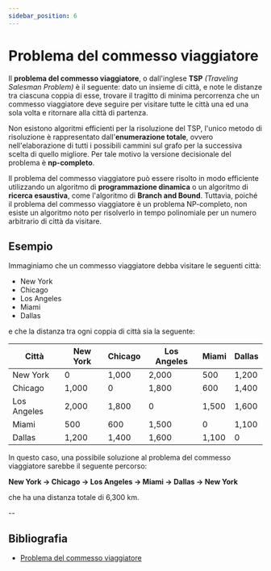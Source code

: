 ```yaml
---
sidebar_position: 6
---
```


# Problema del commesso viaggiatore

Il **problema del commesso viaggiatore**, o dall'inglese **TSP** _(Traveling Salesman Problem)_ è il seguente: dato un insieme di città, e note le distanze tra ciascuna coppia di esse, trovare il tragitto di minima percorrenza che un commesso viaggiatore deve seguire per visitare tutte le città una ed una sola volta e ritornare alla città di partenza.

Non esistono algoritmi efficienti per la risoluzione del TSP, l'unico metodo di risoluzione è rappresentato dall'**enumerazione totale**, ovvero nell'elaborazione di tutti i possibili cammini sul grafo per la successiva scelta di quello migliore. Per tale motivo la versione decisionale del problema è **np-completo**.

Il problema del commesso viaggiatore può essere risolto in modo efficiente utilizzando un algoritmo di **programmazione dinamica** o un algoritmo di **ricerca esaustiva**, come l'algoritmo di **Branch and Bound**. Tuttavia, poiché il problema del commesso viaggiatore è un problema NP-completo, non esiste un algoritmo noto per risolverlo in tempo polinomiale per un numero arbitrario di città da visitare.

## Esempio

Immaginiamo che un commesso viaggiatore debba visitare le seguenti città:

- New York
- Chicago
- Los Angeles
- Miami
- Dallas

e che la distanza tra ogni coppia di città sia la seguente:

| Città       | New York | Chicago | Los Angeles | Miami | Dallas |
|-------------|----------|---------|-------------|-------|--------|
| New York    | 0        | 1,000   | 2,000       | 500   | 1,200  |
| Chicago     | 1,000    | 0       | 1,800       | 600   | 1,400  |
| Los Angeles | 2,000    | 1,800   | 0           | 1,500 | 1,600  |
| Miami       | 500      | 600     | 1,500       | 0     | 1,100  |
| Dallas      | 1,200    | 1,400   | 1,600       | 1,100 | 0      |

In questo caso, una possibile soluzione al problema del commesso viaggiatore sarebbe il seguente percorso:

**New York -> Chicago -> Los Angeles -> Miami -> Dallas -> New York**

che ha una distanza totale di 6,300 km.


--

## Bibliografia

- [Problema del commesso viaggiatore](https://it.wikipedia.org/wiki/Problema_del_commesso_viaggiatore#Definizione)